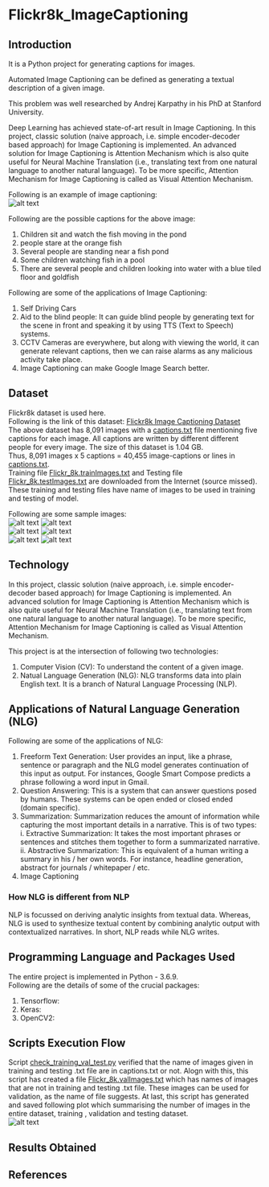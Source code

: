 # Flickr8k_ImageCaptioning  
## Introduction  
It is a Python project for generating captions for images.  
  
Automated Image Captioning can be defined as generating a textual description of a given image.  
  
This problem was well researched by Andrej Karpathy in his PhD at Stanford University.  
  
Deep Learning has achieved state-of-art result in Image Captioning. In this project, classic solution (naive approach, i.e. simple encoder-decoder based approach) for Image Captioning is implemented. An advanced solution for Image Captioning is Attention Mechanism which is also quite useful for Neural Machine Translation (i.e., translating text from one natural language to another natural language). To be more specific, Attention Mechanism for Image Captioning is called as Visual Attention Mechanism.  
  
Following is an example of image captioning:  
![alt text](https://github.com/sansinghsanjay/Flickr8k_ImageCaptioning/blob/main/archive/Images/12830823_87d2654e31.jpg)  
  
Following are the possible captions for the above image:  
1. Children sit and watch the fish moving in the pond  
2. people stare at the orange fish  
3. Several people are standing near a fish pond  
4. Some children watching fish in a pool  
5. There are several people and children looking into water with a blue tiled floor and goldfish  
  
Following are some of the applications of Image Captioning:  
1. Self Driving Cars  
2. Aid to the blind people: It can guide blind people by generating text for the scene in front and speaking it by using TTS (Text to Speech) systems.  
3. CCTV Cameras are everywhere, but along with viewing the world, it can generate relevant captions, then we can raise alarms as any malicious activity take place.  
4. Image Captioning can make Google Image Search better.
    
## Dataset  
Flickr8k dataset is used here.  
Following is the link of this dataset: [Flickr8k Image Captioning Dataset](https://www.kaggle.com/adityajn105/flickr8k)  
The above dataset has 8,091 images with a [captions.txt](https://github.com/sansinghsanjay/Flickr8k_ImageCaptioning/blob/main/archive/captions.txt) file mentioning five captions for each image. All captions are written by different different people for every image. The size of this dataset is 1.04 GB.  
Thus, 8,091 images x 5 captions = 40,455 image-captions  or lines in [captions.txt](https://github.com/sansinghsanjay/Flickr8k_ImageCaptioning/blob/main/archive/captions.txt).  
Training file [Flickr_8k.trainImages.txt](https://github.com/sansinghsanjay/Flickr8k_ImageCaptioning/blob/main/archive/Flickr_8k.trainImages.txt) and Testing file [Flickr_8k.testImages.txt](https://github.com/sansinghsanjay/Flickr8k_ImageCaptioning/blob/main/archive/Flickr_8k.testImages.txt) are downloaded from the Internet (source missed). These training and testing files have name of images to be used in training and testing of model.  
  
Following are some sample images:    
![alt text](https://github.com/sansinghsanjay/Flickr8k_ImageCaptioning/blob/main/archive/images_for_readme/0.png) ![alt text](https://github.com/sansinghsanjay/Flickr8k_ImageCaptioning/blob/main/archive/images_for_readme/1.png)  
![alt text](https://github.com/sansinghsanjay/Flickr8k_ImageCaptioning/blob/main/archive/images_for_readme/2.png) ![alt text](https://github.com/sansinghsanjay/Flickr8k_ImageCaptioning/blob/main/archive/images_for_readme/3.png)  
![alt text](https://github.com/sansinghsanjay/Flickr8k_ImageCaptioning/blob/main/archive/images_for_readme/4.png) ![alt text](https://github.com/sansinghsanjay/Flickr8k_ImageCaptioning/blob/main/archive/images_for_readme/5.png)  
  
## Technology  
In this project, classic solution (naive approach, i.e. simple encoder-decoder based approach) for Image Captioning is implemented. An advanced solution for Image Captioning is Attention Mechanism which is also quite useful for Neural Machine Translation (i.e., translating text from one natural language to another natural language). To be more specific, Attention Mechanism for Image Captioning is called as Visual Attention Mechanism.  
  
This project is at the intersection of following two technologies:  
1. Computer Vision (CV): To understand the content of a given image.  
2. Natual Language Generation (NLG): NLG transforms data into plain English text. It is a branch of Natural Language Processing (NLP). 
  
## Applications of Natural Language Generation (NLG)  
Following are some of the applications of NLG:  
1. Freeform Text Generation: User provides an input, like a phrase, sentence or paragraph and the NLG model generates continuation of this input as output. For instances, Google Smart Compose predicts a phrase following a word input in Gmail.  
2. Question Answering: This is a system that can answer questions posed by humans. These systems can be open ended or closed ended (domain specific).  
3. Summarization: Summarization reduces the amount of information while capturing the most important details in a narrative. This is of two types:  
  i. Extractive Summarization: It takes the most important phrases or sentences and stitches them together to form a summarizated narrative.  
  ii. Abstractive Summarization: This is equivalent of a human writing a summary in his / her own words. For instance, headline generation, abstract for journals / whitepaper / etc.  
4. Image Captioning  
  
### How NLG is different from NLP  
NLP is focussed on deriving analytic insights from textual data. Whereas, NLG is used to synthesize textual content by combining analytic output with contextualized narratives. In short, NLP reads while NLG writes.  
  
## Programming Language and Packages Used
The entire project is implemented in Python - 3.6.9.  
Following are the details of some of the crucial packages:  
1. Tensorflow:  
2. Keras:  
3. OpenCV2:  
  
## Scripts Execution Flow  
Script [check_training_val_test.py](https://github.com/sansinghsanjay/Flickr8k_ImageCaptioning/blob/main/scripts/check_training_val_test.py) verified that the name of images given in training and testing .txt file are in captions.txt or not. Alogn with this, this script has created a file [Flickr_8k.valImages.txt](https://github.com/sansinghsanjay/Flickr8k_ImageCaptioning/blob/main/archive/Flickr_8k.valImages.txt) which has names of images that are not in training and testing .txt file. These images can be used for validation, as the name of file suggests. At last, this script has generated and saved following plot which summarising the number of images in the entire dataset, training , validation and testing dataset.  
![alt text](https://github.com/sansinghsanjay/Flickr8k_ImageCaptioning/blob/main/archive/no_of_imgs_in_original_train_val_test.png)  
  
## Results Obtained  
  
## References  
  
